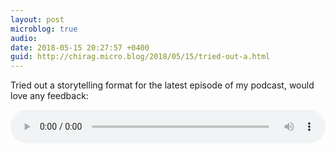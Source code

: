 ```yaml
---
layout: post
microblog: true
audio: 
date: 2018-05-15 20:27:57 +0400
guid: http://chirag.micro.blog/2018/05/15/tried-out-a.html
---
```

Tried out a storytelling format for the latest episode of my podcast, would love any feedback:  

<audio style="width:100%" controls><source src="https://tracking.podiant.co/d/spoke/coffeeandicedtea/episodes/3639903d5d1c8c/primary/1526327731.mp3" type="audio/mpeg">
</audio>
